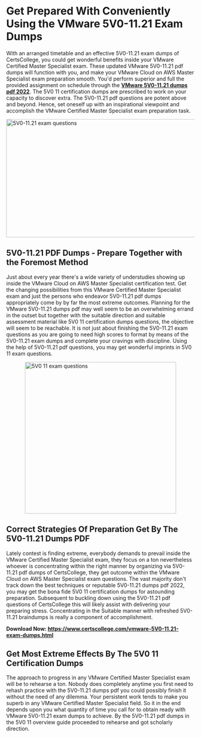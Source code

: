 <h1><strong>Get Prepared With Conveniently Using the VMware 5V0-11.21 Exam Dumps&nbsp;</strong></h1>
<p><span style="font-weight: 400;">With an arranged timetable and an effective  5V0-11.21 exam dumps of CertsCollege, you could get wonderful benefits inside your VMware Certified Master Specialist exam. These updated VMware 5V0-11.21 pdf dumps will function with you, and make your VMware Cloud on AWS Master Specialist exam preparation smooth. You'd perform superior and full the provided assignment on schedule through the <strong><a href="https://www.certscollege.com/vmware-5V0-11.21-exam-dumps.html">VMware 5V0-11.21 dumps pdf 2022</a></strong>. The 5V0 11 certification dumps are prescribed to work on your capacity to discover extra. The  5V0-11.21 pdf questions are potent above and beyond. Hence, set oneself up with an inspirational viewpoint and accomplish the VMware Certified Master Specialist exam preparation task.&nbsp;</span></p>
<p><span style="font-weight: 400;"><img style="display: block; margin-left: auto; margin-right: auto;" src="https://i.ibb.co/CPDK3ps/Yellow-and-Blue-Initiative-Blog-Banner.png" alt="5V0-11.21 exam questions" width="559" height="315" /></span></p>
<h2><strong>5V0-11.21 PDF Dumps - Prepare Together with the Foremost Method</strong></h2>
<p><span style="font-weight: 400;">Just about every year there's a wide variety of understudies showing up inside the VMware Cloud on AWS Master Specialist certification test. Get the changing possibilities from this VMware Certified Master Specialist exam and just the persons who endeavor 5V0-11.21 pdf dumps appropriately come by by far the most extreme outcomes. Planning for the VMware 5V0-11.21 dumps pdf may well seem to be an overwhelming errand in the outset but together with the suitable direction and suitable assessment material like 5V0 11 certification dumps questions, the objective will seem to be reachable. It is not just about finishing the 5V0-11.21 exam questions as you are going to need high scores to format by means of the 5V0-11.21 exam dumps and complete your cravings with discipline. Using the help of 5V0-11.21 pdf questions, you may get wonderful imprints in 5V0 11 exam questions.</span></p>
<p><span style="font-weight: 400;"><a href="https://tinyurl.com/36u4hz95"><img style="display: block; margin-left: auto; margin-right: auto;" src="https://i.ibb.co/9tMrhdY/Teacher-Appreciation-Invitation.png" alt="5V0 11 exam questions " width="404" height="404" /></a></span></p>
<h2><strong>Correct Strategies Of Preparation Get By The 5V0-11.21 Dumps PDF</strong></h2>
<p><span style="font-weight: 400;">Lately contest is finding extreme, everybody demands to prevail inside the VMware Certified Master Specialist exam, they focus on a ton nevertheless whoever is concentrating within the right manner by organizing via 5V0-11.21 pdf dumps of CertsCollege, they get outcome within the VMware Cloud on AWS Master Specialist exam questions. The vast majority don't track down the best techniques or reputable 5V0-11.21 dumps pdf 2022, you may get the bona fide 5V0 11 certification dumps for astounding preparation. Subsequent to buckling down using the  5V0-11.21 pdf questions of CertsCollege this will likely assist with delivering your preparing stress. Concentrating in the Suitable manner with refreshed 5V0-11.21 braindumps is really a component of accomplishment.</span></p>
<p><span style="font-weight: 400;"><strong>Download Now: <a href="https://www.certscollege.com/vmware-5V0-11.21-exam-dumps.html">https://www.certscollege.com/vmware-5V0-11.21-exam-dumps.html</a></strong></span></p>
<h2><strong>Get Most Extreme Effects By The 5V0 11 Certification Dumps</strong></h2>
<p><span style="font-weight: 400;">The approach to progress in any VMware Certified Master Specialist exam will be to rehearse a ton. Nobody does completely anytime you first need to rehash practice with the 5V0-11.21 dumps pdf you could possibly finish it without the need of any dilemma. Your persistent work tends to make you superb in any VMware Certified Master Specialist field. So it in the end depends upon you what quantity of time you call for to obtain ready with VMware 5V0-11.21 exam dumps to achieve. By the 5V0-11.21 pdf dumps in the 5V0 11 overview guide proceeded to rehearse and got scholarly direction.</span></p>
